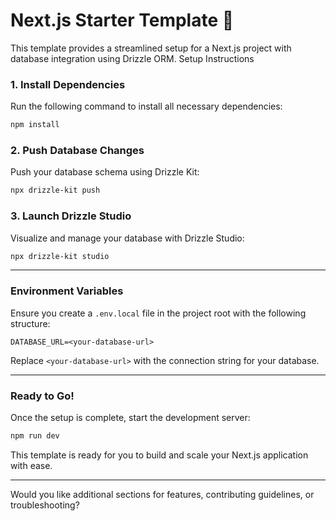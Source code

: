 # Next.js Starter Template 🚀

This template provides a streamlined setup for a Next.js project with database integration using Drizzle ORM.
Setup Instructions

### 1. Install Dependencies

Run the following command to install all necessary dependencies:

```bash
npm install
```

### 2. Push Database Changes

Push your database schema using Drizzle Kit:

```bash
npx drizzle-kit push
```

### 3. Launch Drizzle Studio

Visualize and manage your database with Drizzle Studio:

```bash
npx drizzle-kit studio
```

---

### Environment Variables

Ensure you create a `.env.local` file in the project root with the following structure:

```plaintext
DATABASE_URL=<your-database-url>
```

Replace `<your-database-url>` with the connection string for your database.

---

### Ready to Go!

Once the setup is complete, start the development server:

```bash
npm run dev
```

This template is ready for you to build and scale your Next.js application with ease.

---

Would you like additional sections for features, contributing guidelines, or troubleshooting?
